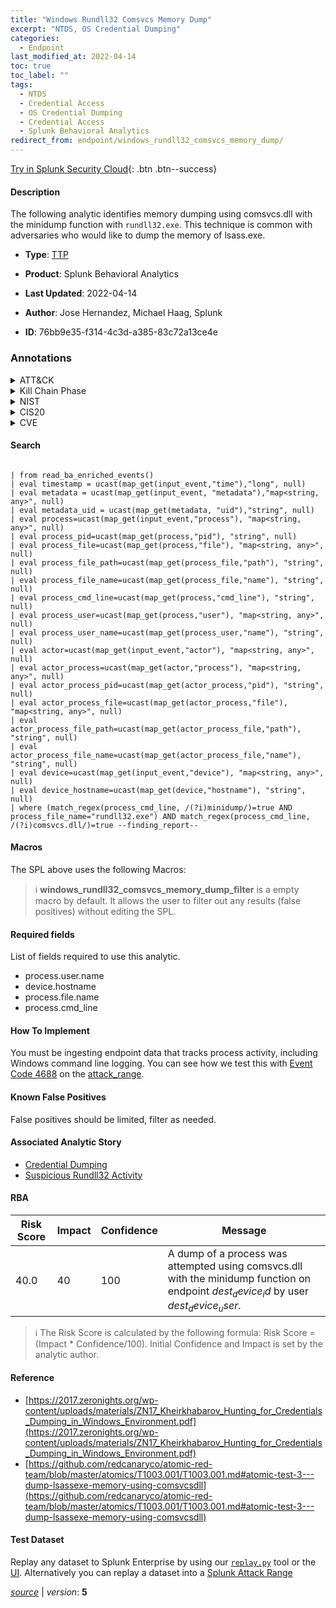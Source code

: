 ```yaml
---
title: "Windows Rundll32 Comsvcs Memory Dump"
excerpt: "NTDS, OS Credential Dumping"
categories:
  - Endpoint
last_modified_at: 2022-04-14
toc: true
toc_label: ""
tags:
  - NTDS
  - Credential Access
  - OS Credential Dumping
  - Credential Access
  - Splunk Behavioral Analytics
redirect_from: endpoint/windows_rundll32_comsvcs_memory_dump/
---
```




[Try in Splunk Security Cloud](https://www.splunk.com/en_us/cyber-security.html){: .btn .btn--success}

#### Description

The following analytic identifies memory dumping using comsvcs.dll with the minidump function with `rundll32.exe`. This technique is common with adversaries who would like to dump the memory of lsass.exe.

- **Type**: [TTP](https://github.com/splunk/security_content/wiki/Detection-Analytic-Types)
- **Product**: Splunk Behavioral Analytics

- **Last Updated**: 2022-04-14
- **Author**: Jose Hernandez, Michael Haag, Splunk
- **ID**: 76bb9e35-f314-4c3d-a385-83c72a13ce4e

### Annotations
<details>
  <summary>ATT&CK</summary>

<div markdown="1">

#### [ATT&CK](https://attack.mitre.org/)

| ID          | Technique   | Tactic         |
| ----------- | ----------- |--------------- |
| [T1003.003](https://attack.mitre.org/techniques/T1003/003/) | NTDS | Credential Access |

| [T1003](https://attack.mitre.org/techniques/T1003/) | OS Credential Dumping | Credential Access |

</div>
</details>


<details>
  <summary>Kill Chain Phase</summary>

<div markdown="1">

* Exploitation


</div>
</details>


<details>
  <summary>NIST</summary>

<div markdown="1">

* DE.CM



</div>
</details>

<details>
  <summary>CIS20</summary>

<div markdown="1">

* CIS 10



</div>
</details>

<details>
  <summary>CVE</summary>

<div markdown="1">


</div>
</details>


#### Search

```
 
| from read_ba_enriched_events() 
| eval timestamp = ucast(map_get(input_event,"time"),"long", null) 
| eval metadata = ucast(map_get(input_event, "metadata"),"map<string, any>", null) 
| eval metadata_uid = ucast(map_get(metadata, "uid"),"string", null) 
| eval process=ucast(map_get(input_event,"process"), "map<string, any>", null) 
| eval process_pid=ucast(map_get(process,"pid"), "string", null) 
| eval process_file=ucast(map_get(process,"file"), "map<string, any>", null) 
| eval process_file_path=ucast(map_get(process_file,"path"), "string", null) 
| eval process_file_name=ucast(map_get(process_file,"name"), "string", null) 
| eval process_cmd_line=ucast(map_get(process,"cmd_line"), "string", null) 
| eval process_user=ucast(map_get(process,"user"), "map<string, any>", null) 
| eval process_user_name=ucast(map_get(process_user,"name"), "string", null) 
| eval actor=ucast(map_get(input_event,"actor"), "map<string, any>", null) 
| eval actor_process=ucast(map_get(actor,"process"), "map<string, any>", null) 
| eval actor_process_pid=ucast(map_get(actor_process,"pid"), "string", null) 
| eval actor_process_file=ucast(map_get(actor_process,"file"), "map<string, any>", null) 
| eval actor_process_file_path=ucast(map_get(actor_process_file,"path"), "string", null) 
| eval actor_process_file_name=ucast(map_get(actor_process_file,"name"), "string", null) 
| eval device=ucast(map_get(input_event,"device"), "map<string, any>", null) 
| eval device_hostname=ucast(map_get(device,"hostname"), "string", null) 
| where (match_regex(process_cmd_line, /(?i)minidump/)=true AND process_file_name="rundll32.exe") AND match_regex(process_cmd_line, /(?i)comsvcs.dll/)=true --finding_report--
```

#### Macros
The SPL above uses the following Macros:

> :information_source:
> **windows_rundll32_comsvcs_memory_dump_filter** is a empty macro by default. It allows the user to filter out any results (false positives) without editing the SPL.



#### Required fields
List of fields required to use this analytic.
* process.user.name
* device.hostname
* process.file.name
* process.cmd_line



#### How To Implement
You must be ingesting endpoint data that tracks process activity, including Windows command line logging. You can see how we test this with [Event Code 4688](https://www.ultimatewindowssecurity.com/securitylog/encyclopedia/event.aspx?eventID=4688a) on the [attack_range](https://github.com/splunk/attack_range/blob/develop/ansible/roles/windows_common/tasks/windows-enable-4688-cmd-line-audit.yml).
#### Known False Positives
False positives should be limited, filter as needed.

#### Associated Analytic Story
* [Credential Dumping](/stories/credential_dumping)
* [Suspicious Rundll32 Activity](/stories/suspicious_rundll32_activity)




#### RBA

| Risk Score  | Impact      | Confidence   | Message      |
| ----------- | ----------- |--------------|--------------|
| 40.0 | 40 | 100 | A dump of a process was attempted using comsvcs.dll with the minidump function on endpoint $dest_device_id$ by user $dest_device_user$. |


> :information_source:
> The Risk Score is calculated by the following formula: Risk Score = (Impact * Confidence/100). Initial Confidence and Impact is set by the analytic author.


#### Reference

* [https://2017.zeronights.org/wp-content/uploads/materials/ZN17_Kheirkhabarov_Hunting_for_Credentials_Dumping_in_Windows_Environment.pdf](https://2017.zeronights.org/wp-content/uploads/materials/ZN17_Kheirkhabarov_Hunting_for_Credentials_Dumping_in_Windows_Environment.pdf)
* [https://github.com/redcanaryco/atomic-red-team/blob/master/atomics/T1003.001/T1003.001.md#atomic-test-3---dump-lsassexe-memory-using-comsvcsdll](https://github.com/redcanaryco/atomic-red-team/blob/master/atomics/T1003.001/T1003.001.md#atomic-test-3---dump-lsassexe-memory-using-comsvcsdll)



#### Test Dataset
Replay any dataset to Splunk Enterprise by using our [`replay.py`](https://github.com/splunk/attack_data#using-replaypy) tool or the [UI](https://github.com/splunk/attack_data#using-ui).
Alternatively you can replay a dataset into a [Splunk Attack Range](https://github.com/splunk/attack_range#replay-dumps-into-attack-range-splunk-server)




[*source*](https://github.com/splunk/security_content/tree/develop/detections/endpoint/windows_rundll32_comsvcs_memory_dump.yml) \| *version*: **5**